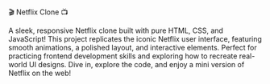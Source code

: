 🎬 Netflix Clone 📺

A sleek, responsive Netflix clone built with pure HTML, CSS, and JavaScript! This project replicates the iconic Netflix user interface, featuring smooth animations, a polished layout, and interactive elements. Perfect for practicing frontend development skills and exploring how to recreate real-world UI designs. Dive in, explore the code, and enjoy a mini version of Netflix on the web!
